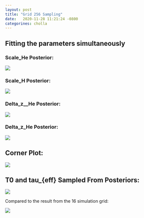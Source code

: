```yaml
---
layout: post
title: "Grid 256 Sampling"
date:   2020-11-28 11:21:24 -0800
categorines: cholla
---
```




## Fitting the  parameters simultaneously

### Scale_He Posterior:
<img src="{{ site.url }}assets/images/scale_He_grid_256.png">

### Scale_H Posterior:
<img src="{{ site.url }}assets/images/scale_H_grid_256.png">

### Delta_z__He Posterior:
<img src="{{ site.url }}assets/images/deltaZ_He_grid_256.png">

### Delta_z_He Posterior:
<img src="{{ site.url }}assets/images/deltaZ_H_grid_256.png">  


## Corner Plot:
<img src="{{ site.url }}assets/images/corner_grid_256.png">  



## T0 and tau_{eff} Sampled From Posteriors:

<img src="{{ site.url }}assets/images/fig_composite_sampling_grid_256.png">  

Compared to the result from the 16 simulation grid:

<img src="{{ site.url }}assets/images/fig_composite_sampling_grid_16.png">  


